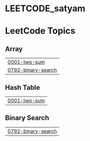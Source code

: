 # LEETCODE_satyam
<!---LeetCode Topics Start-->
# LeetCode Topics
## Array
|  |
| ------- |
| [0001-two-sum](https://github.com/satyam1289/LEETCODE_satyam/tree/master/0001-two-sum) |
| [0792-binary-search](https://github.com/satyam1289/LEETCODE_satyam/tree/master/0792-binary-search) |
## Hash Table
|  |
| ------- |
| [0001-two-sum](https://github.com/satyam1289/LEETCODE_satyam/tree/master/0001-two-sum) |
## Binary Search
|  |
| ------- |
| [0792-binary-search](https://github.com/satyam1289/LEETCODE_satyam/tree/master/0792-binary-search) |
<!---LeetCode Topics End-->